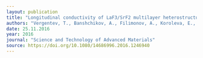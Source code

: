 ```yaml
---
layout: publication
title: "Longitudinal conductivity of LaF3/SrF2 multilayer heterostructures."
authors: "Vergentev, T., Banshchikov, A., Filimonov, A., Koroleva, E., Sokolov, N., & Wurz, M. C."
date: 25.11.2016
year: 2016
journal: "Science and Technology of Advanced Materials"
source: https://doi.org/10.1080/14686996.2016.1246940
---
```

